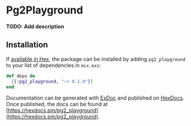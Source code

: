 # Pg2Playground

**TODO: Add description**

## Installation

If [available in Hex](https://hex.pm/docs/publish), the package can be installed
by adding `pg2_playground` to your list of dependencies in `mix.exs`:

```elixir
def deps do
  [{:pg2_playground, "~> 0.1.0"}]
end
```

Documentation can be generated with [ExDoc](https://github.com/elixir-lang/ex_doc)
and published on [HexDocs](https://hexdocs.pm). Once published, the docs can
be found at [https://hexdocs.pm/pg2_playground](https://hexdocs.pm/pg2_playground).

